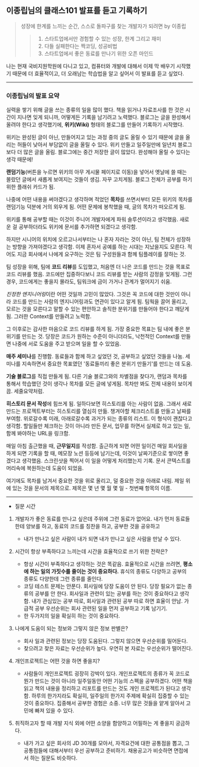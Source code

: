 ## 이종립님의 클래스101 발표를 듣고 기록하기
> 성장에 한계를 느끼는 순간, 스스로 돌파구를 찾는 개발자가 되려면 by 이종립
> > 1. 스타트업에서만 경험할 수 있는 성장, 한계 그리고 재미
> > 2. 다들 실패한다는 짝코딩, 성공비법
> > 3. 스타트업에서 좋은 동료를 만나기 위한 오픈 마인드

나는 현재 국비지원학원에 다니고 있고, 컴퓨터와 개발에 대해서 이제 막 배우기 시작했기 때문에 더 효율적이고, 더 오래남는 학습법을 알고 싶어서 이 발표를 듣고 싶었다.

---

### 이종립님의 발표 요약
실력을 쌓기 위해 글을 쓰는 종류의 일을 많이 했다. 책을 읽거나 자료조사를 한 것은 시간이 지나면 잊게 되니까, 어떻게든 기록을 남기려고 노력했다. 블로그는 글을 완성해서 올려야 한다고 생각했기에, **위키(Wiki)** 형태의 블로그를 만들어 기록하기 시작했다.

위키는 완성된 글이 아닌, 만들어지고 있는 과정 중의 글도 올릴 수 있기 때문에 글을 올리는 허들이 낮아서 부담없이 글을 올릴 수 있다. 위키 만들고 일주일만에 일년치 블로그보다 더 많은 글을 올림. 블로그에는 중간 저장한 글이 많았다. 완성해야 올릴 수 있다는 생각 때문에!

**랜덤기능**(버튼을 누르면 위키의 아무 게시물 페이지로 이동)을 넣어서 옛날에 쓸 때는 몰랐던 글에서 새롭게 보여지는 것들이 생김. 자꾸 고치게됨. 블로그 전체가 공부를 하기 위한 플래쉬 카드가 됨.

나중에 어떤 내용을 써야겠다고 생각하며 적었던 **목차**를 쓰면서부터 모든 위키의 목차를 랜덤기능 덕분에 거의 외우게 됨. 어떤 문제에 봉착했을 때, 글의 목차가 떠오르게 됨.

위키를 통해 공부할 때는 이것이 주니어 개발자에게 파워 솔루션이라고 생각했음. 새로운 걸 공부하더라도 위키에 문서를 추가하면 되겠다고 생각함.

하지만 시니어의 위치에 오르고나서부터는 나 혼자 자라는 것이 아닌, 팀 전체가 성장하는 방향을 가져야겠다고 생각함. 이제 혼자서 공예를 하는 시대는 지났을지도 모른다. 적어도 지금 회사에서 나에게 요구하는 것은 팀 구성원들과 함께 팀플레이를 잘하는 것.

팀 성장을 위해, 팀에 **코드 리뷰**를 도입했고, 처음엔 더 나은 코드를 만드는 것을 목표로 코드 리뷰를 했음. 코드에만 집중하다보니 코드 리뷰를 받는 사람의 감정을 잊게됨. 그런 경우, 코드에게는 좋을지 몰라도, 팀워크에 금이 가거나 관계가 멀어지기 쉬움.

*진정한 엔지니어링*이란 어떤 것일까 고민이 많았다. 그것은 꼭 코드에 대한 것만이 아니라 코드를 만드는 사람의 엔지니어링과도 연관이 있다고 알게 됨. 팀웍을 끌어 올리고, 모르는 것을 모른다고 말할 수 있는 편안하고 솔직한 분위기를 만들어야 한다고 깨닫게 됨. 그러한 Context를 만들려고 노력함.

그 이후로는 감사한 마음으로 코드 리뷰를 하게 됨. 가장 중요한 목표는 팀 내에 좋은 분위기를 만드는 것. 당장은 코드가 원하는 수준이 아니더라도, 낙천적인 Context를 만들면 나중에 서로 도움을 주고 받으며 일을 할 수 있었음.

**매주 세미나**를 진행함. 동료들과 함께 하고 싶었던 것, 공부하고 싶었던 것들을 나눔. 세미나를 지속하면서 중요한 목표였던 '동료들끼리 좋은 분위기 만들기'를 만드는 데 도움.

**기술 블로그**를 직접 만들게 됨. 다른 기술 블로그와의 차별점을 찾다가, 랜덤과 목차를 통해서 학습했던 것이 생각나 목차를 모든 글에 넣게됨. 목차만 봐도 전체 내용이 보이게끔. 세줄요약처럼.

**히스토리 문서 작성**에 힘쓰게 됨. 일하다보면 히스토리를 아는 사람이 없음. 그래서 새로 만드는 프로젝트부터는 히스토리를 열심히 만듦. 챙겨야할 체크리스트를 만들고 날짜를 부여함. 위로갈수록 미래, 아래로갈수록 과거가 되는 종류의 리스트. 이 형식이 괜찮다고 생각함. 할일들만 체크하는 것이 아니라 만든 문서, 업무를 하면서 실제로 하고 있는 일, 함께 봐야하는 URL을 링크함.

매일 아침 출근했을 때, **근무일지**를 작성함. 출근하게 되면 어떤 일이건 매일 회사일을 하게 되면 기록을 할 때, 메모장 노션 등등에 남기는데, 이것이 날짜기준으로 쌓이면 좋겠다고 생각했음. 스크린샷을 찍어서 이 일을 어떻게 처리했는지 기록. 문서 콘텍스트를 머리속에 복원하는데 도움이 되었음.

여기에도 목차를 남겨서 중요한 것을 위로 올리고, 덜 중요한 것을 아래로 내림. 제일 위에 있는 것을 문서의 제목으로. 제목은 몇 년 몇 월 몇 일 - 첫번째 항목의 이름.



---
* 질문 시간

1. 개발자가 좋은 동료를 만나고 싶은데 주위에 그런 동료가 없어요. 내가 먼저 동료들한테 양보를 하고, 동료의 코드를 칭찬을 하고, 공부한 것을 공유하고
    - 내가 만나고 싶은 사람이 내가 되면 내가 만나고 싶은 사람을 만날 수 있다.

2. 시간이 항상 부족하다고 느끼는데 시간을 효율적으로 쓰기 위한 전략은?
    - 항상 시간이 부족하다고 생각하는 것은 똑같음. 효율적으로 시간을 쓰려면, **평소에 하는 일의 가짓수를 줄이는 것이 중요하다.** 휴식의 종류도 다양하고 공부의 종류도 다양한데 그런 종류를 줄인다.
    - 코딩 테스트 문제는 안푼다. 회사일에 당장 도움이 안 된다. 당장 필요가 없는 종류의 공부를 안 한다. 회사일과 관련이 있는 공부를 하는 것이 중요하다고 생각함. 내가 관심있는 공부 따로, 회사일과 관련된 공부 따로 하면 효율이 안남. 가급적 공부 우선순위는 회사 관련된 일을 먼저 공부하고 기록 남기기.
    - 한 두가지의 일을 확실히 하는 것이 중요하다.
3. 나에게 도움이 되는 정보와 그렇지 않은 정보 판별은?
    - 회사 일과 관련된 정보는 당장 도움된다. 그렇지 않으면 우선순위를 밀어둔다.
    - 찾으려고 찾은 자료는 우선순위가 높다. 우연히 본 자료는 우선순위가 떨어진다.
4. 개인프로젝트는 어떤 것을 하면 좋을지?
    - 사람들이 개인프로젝트 굉장히 강박이 있다. 개인프로젝트의 종류가 꼭 코드로 뭔가 만드는 것이 아니라 일주일동안 어떤 기능의 스펙을 공부하겠다. 어떤 책을 읽고 책의 내용을 정리하고 리포트를 만드는 것도 개인 프로젝트가 된다고 생각함. 하루의 한가지라도 확실히, 일주일의 한가지 주제에 확실히 집중할 수 있는 것이 중요하다. 집중해서 공부한 경험은 소중. 너무 많은 것들을 얕게 알아서 고민에 빠져 있을 수 있다.

5. 취직하고자 할 때 개발 지식 외에 어떤 소양을 함양하고 어필하는 게 좋을지 궁금하다.
    - 내가 가고 싶은 회사의 JD 30개를 모아서, 자격요건에 대한 공통점을 뽑고, 그 공통점들에 대해서부터 우선 공부하고 준비하기. 채용공고가 비슷하면 면접에서 하는 질문도 비슷하다.

